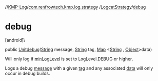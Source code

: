 //[KMP-Log](../../../index.md)/[com.renfrowtech.kmp.log.strategy](../index.md)
/[LogcatStrategy](index.md)/[debug](debug.md)

# debug

[android]\

public [Unit](https://kotlinlang.org/api/latest/jvm/stdlib/kotlin/-unit/index.html)[debug](debug.md)([String](https://developer.android.com/reference/kotlin/java/lang/String.html)
message, [String](https://developer.android.com/reference/kotlin/java/lang/String.html)
tag, [Map](https://developer.android.com/reference/kotlin/java/util/Map.html)
&lt;[String](https://developer.android.com/reference/kotlin/java/lang/String.html)
, [Object](https://developer.android.com/reference/kotlin/java/lang/Object.html)&gt;data)

Will only log if [minLogLevel](index.md#929552537%2FProperties%2F-2091286910) is set to
LogLevel.DEBUG or higher.

Logs a debug [message](debug.md) with a given [tag](debug.md) and any associated [data](debug.md)
will only occur in debug builds.
